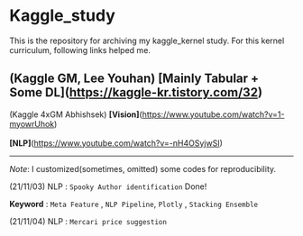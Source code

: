 # Kaggle_study
This is the repository for archiving my kaggle_kernel study.
For this kernel curriculum, following links helped me.

(Kaggle GM, Lee Youhan)
**[Mainly Tabular + Some DL]**(https://kaggle-kr.tistory.com/32)
---
(Kaggle 4xGM Abhishsek)
**[Vision]**(https://www.youtube.com/watch?v=1-myowrUhok)
<br></br>
**[NLP]**(https://www.youtube.com/watch?v=-nH4OSyjwSI)

---

_Note_: I customized(sometimes, omitted) some codes for reproducibility.


(21/11/03) NLP : `Spooky Author identification` Done!

**Keyword** : `Meta Feature` , `NLP Pipeline`, `Plotly` , `Stacking Ensemble`

(21/11/04) NLP : `Mercari price suggestion` 
